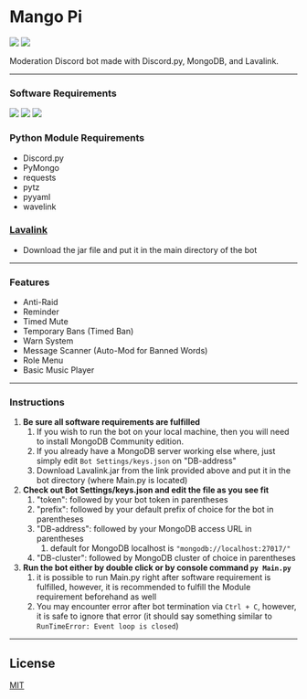 # Mango Pi
[![](https://img.shields.io/badge/MangoPi-Invite-7289DA)](https://discord.com/oauth2/authorize?client_id=594781459001376768&scope=bot&permissions=1543892182)
[![](https://img.shields.io/badge/License-MIT-00cec9)](https://choosealicense.com/licenses/mit/)

Moderation Discord bot made with Discord.py, MongoDB, and Lavalink.

---
### Software Requirements
[![](https://img.shields.io/badge/Python-3.5_|_3.6_|_3.7_|_3.8-4B8BBE)](https://www.python.org/downloads/release/python-389/)
[![](https://img.shields.io/badge/MongoDB-Server-589636)](https://www.mongodb.com/try/download/community)
[![](https://img.shields.io/badge/Java_JRE-13+-FB9820)](https://java.com/en/download/)
### Python Module Requirements
* Discord.py
* PyMongo
* requests
* pytz
* pyyaml
* wavelink
### [Lavalink](https://github.com/freyacodes/Lavalink)
* Download the jar file and put it in the main directory of the bot
---
### Features
* Anti-Raid
* Reminder
* Timed Mute
* Temporary Bans (Timed Ban)
* Warn System
* Message Scanner (Auto-Mod for Banned Words)
* Role Menu
* Basic Music Player
---
### Instructions
1. **Be sure all software requirements are fulfilled**
    1. If you wish to run the bot on your local machine, then you will need to install MongoDB Community edition.
    2. If you already have a MongoDB server working else where, just simply edit `Bot Settings/keys.json` on "DB-address"
    3. Download Lavalink.jar from the link provided above and put it in the bot directory (where Main.py is located)
2. **Check out Bot Settings/keys.json and edit the file as you see fit**
    1. "token": followed by your bot token in parentheses
    2. "prefix": followed by your default prefix of choice for the bot in parentheses
    3. "DB-address": followed by your MongoDB access URL in parentheses
        1. default for MongoDB localhost is `"mongodb://localhost:27017/"`
    4. "DB-cluster": followed by MongoDB cluster of choice in parentheses
3. **Run the bot either by double click or by console command `py Main.py`**
    1. it is possible to run Main.py right after software requirement is fulfilled, however, it is recommended to fulfill the Module requirement beforehand as well
    2. You may encounter error after bot termination via `Ctrl + C`, however, it is safe to ignore that error (it should say something similar to `RunTimeError: Event loop is closed`)
---

## License
[MIT](https://choosealicense.com/licenses/mit/)

